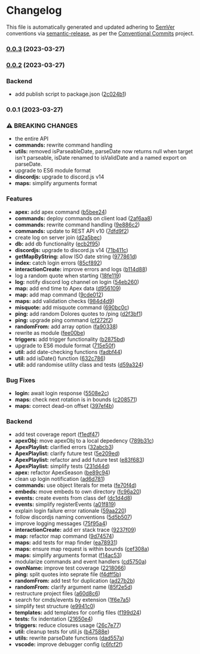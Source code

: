 # Changelog

This file is automatically generated and updated adhering to [SemVer](https://semver.org) conventions via [semantic-release](https://github.com/conventional-changelog/standard-version), as per the [Conventional Commits](https://www.conventionalcommits.org/en/v1.0.0/) project.



### [0.0.3](https://github.com/danfoy/dolores/compare/v0.0.2...v0.0.3) (2023-03-27)

### [0.0.2](https://github.com/danfoy/dolores/compare/v0.0.1...v0.0.2) (2023-03-27)


### Backend

* add publish script to package.json ([2c024b1](https://github.com/danfoy/dolores/commit/2c024b1efe1ce9d3271bddd355dbde1eb2872ca1))

### 0.0.1 (2023-03-27)


### ⚠ BREAKING CHANGES

* the entire API
* **commands:** rewrite command handling
* **utils:** removed isParseableDate, parseDate now returns null
when target isn't parseable, isDate renamed to isValidDate and a named
export on parseDate.
* upgrade to ES6 module format
* **discordjs:** upgrade to discord.js v14
* **maps:** simplify arguments format

### Features

* **apex:** add apex command ([b5bee24](https://github.com/danfoy/dolores/commit/b5bee247b05c55092eb22fab0b8bebb51dd9a515))
* **commands:** deploy commands on client load ([2af6aa8](https://github.com/danfoy/dolores/commit/2af6aa8fdd34dfdf737c85022bd7e22e611e7775))
* **commands:** rewrite command handling ([9e886c2](https://github.com/danfoy/dolores/commit/9e886c22ad5e2e17caa9de1b58e7db361afc2621))
* **commands:** update to REST API v10 ([7dfd9f2](https://github.com/danfoy/dolores/commit/7dfd9f2ecc275cb5f8573a3bbb478fb5962d245e))
* create log on server join ([d2a5bec](https://github.com/danfoy/dolores/commit/d2a5beccf99f5a17e6320f84feeb3c0035acd5a5))
* **db:** add db functionality ([ecb2f95](https://github.com/danfoy/dolores/commit/ecb2f9597ee273bd52007098314dff9c2e377af8))
* **discordjs:** upgrade to discord.js v14 ([71b411c](https://github.com/danfoy/dolores/commit/71b411c3fafa171b57f1fce704e0f60aa92fd9f1))
* **getMapByString:** allow ISO date string ([977861d](https://github.com/danfoy/dolores/commit/977861d4b61242347d38e983761ce2f4cad274c3))
* **index:** catch login errors ([85cf892](https://github.com/danfoy/dolores/commit/85cf8928382ff17955987189c020069231b806bc))
* **interactionCreate:** improve errors and logs ([b114d88](https://github.com/danfoy/dolores/commit/b114d882791b12b98acdf8431b81a88bdd90a55b))
* log a random quote when starting ([18fe119](https://github.com/danfoy/dolores/commit/18fe1193efd4865cb140bcb0a0e28bda66341eae))
* **log:** notify discord log channel on login ([54eb260](https://github.com/danfoy/dolores/commit/54eb260804731ced0a254e5f020b0e68031fccd6))
* **map:** add end time to Apex data ([d956109](https://github.com/danfoy/dolores/commit/d9561095735cb60b1ce2b5543c1a42e94069adae))
* **map:** add map command ([9cde012](https://github.com/danfoy/dolores/commit/9cde012af7a4d94e6180ae96c1190322e7645aa8))
* **maps:** add validation checks ([984d4d9](https://github.com/danfoy/dolores/commit/984d4d9acf4cfff4d495c10cee37a77d7cdd3fa8))
* **misquote:** add misquote command ([690bc0c](https://github.com/danfoy/dolores/commit/690bc0cacc6b9ef5281c5267340e2fde71b919f1))
* **ping:** add random Dolores quotes to /ping ([d2f3bf1](https://github.com/danfoy/dolores/commit/d2f3bf1d5d81edbf9dc9fa2a602cb14401dfd424))
* **ping:** upgrade ping command ([cf272f2](https://github.com/danfoy/dolores/commit/cf272f2e1631e593b57fa2e6edacaf93ea5dcfbb))
* **randomFrom:** add array option ([fa90338](https://github.com/danfoy/dolores/commit/fa903383083a5b85f702610b73aaab6242e2dd17))
* rewrite as module ([fee00be](https://github.com/danfoy/dolores/commit/fee00bef3e8c3e2c40c43c8b7107fde88f943d6a))
* **triggers:** add trigger functionality ([b2875bd](https://github.com/danfoy/dolores/commit/b2875bdad4a97ff4ee4c7fb6bc0a62a918c97789))
* upgrade to ES6 module format ([715e50f](https://github.com/danfoy/dolores/commit/715e50fb2911b09767ef531c826f54a4869ca475))
* **util:** add date-checking functions ([fadbf44](https://github.com/danfoy/dolores/commit/fadbf445c4f9c584a1af2eeba4d11bc6aa441fe2))
* **util:** add isDate() function ([632c786](https://github.com/danfoy/dolores/commit/632c7865eebe5519e778920a30b46a4e7b846ed8))
* **util:** add randomise utility class and tests ([d59a324](https://github.com/danfoy/dolores/commit/d59a324052c105a53a567cc1a328389059f6d311))


### Bug Fixes

* **login:** await login response ([5508e2c](https://github.com/danfoy/dolores/commit/5508e2c5027b94e37ddffc60b0e00e69bba7dcfe))
* **maps:** check next rotation is in bounds ([c208571](https://github.com/danfoy/dolores/commit/c2085713934a1d5907966b6481623c4126f1dc84))
* **maps:** correct dead-on offset ([397ef4b](https://github.com/danfoy/dolores/commit/397ef4b0cb254ce28c2767642b8717adeb882a8e))


### Backend

* add test coverage report ([f1edf47](https://github.com/danfoy/dolores/commit/f1edf471db415c5c0a765778e3876abaf3c69bfc))
* **apexObj:** move apexObj to a local depedency ([789b31c](https://github.com/danfoy/dolores/commit/789b31ca3d114592d962eda8a791b325293745bb))
* **ApexPlaylist:** clarified errors ([32abcb3](https://github.com/danfoy/dolores/commit/32abcb3700eed2daaa3d182ce3639201d87e9f8f))
* **ApexPlaylist:** clarify future test ([5e209ed](https://github.com/danfoy/dolores/commit/5e209ed959469769ccb5b8172980537ca6ff7510))
* **ApexPlaylist:** refactor and add future test ([e83f683](https://github.com/danfoy/dolores/commit/e83f683b1d8f11abb60e3fda3f780632b13aa82d))
* **ApexPlaylist:** simplify tests ([231d44d](https://github.com/danfoy/dolores/commit/231d44db51d993c0ce3811278e0a6d0c367aeac4))
* **apex:** refactor ApexSeason ([be89c94](https://github.com/danfoy/dolores/commit/be89c940b37bf6c09810e9664868d0f96d715b2e))
* clean up login notification ([ad6d781](https://github.com/danfoy/dolores/commit/ad6d781bf8dd4d4bdbd05dea6e2d85ed76729d50))
* **commands:** use object literals for meta ([fe70f4d](https://github.com/danfoy/dolores/commit/fe70f4d1e95687695a3b0a82adb66436bfb50888))
* **embeds:** move embeds to own directory ([fc96a20](https://github.com/danfoy/dolores/commit/fc96a20171e7f6ea083b22b4db4e47365e3bed5d))
* **events:** create events from class def ([dc1d4d8](https://github.com/danfoy/dolores/commit/dc1d4d8ae0660f2645de400ff0074cfb5c4308eb))
* **events:** simplify registerEvents ([a01f819](https://github.com/danfoy/dolores/commit/a01f8197fd6e2a233a27effa16bdb667d210b95e))
* explain login failure error rationale ([59aa220](https://github.com/danfoy/dolores/commit/59aa2207a658b0f9811bc14767ebcea136d48e2b))
* follow discordjs naming conventions ([5d5b507](https://github.com/danfoy/dolores/commit/5d5b50754fcdb63f707c67dd8ecfb4e309eec2d2))
* improve logging messages ([75f95a4](https://github.com/danfoy/dolores/commit/75f95a488a5bcddf7a1d3c73e5c9e219fda9c93a))
* **interactionCreate:** add err stack trace ([9237f09](https://github.com/danfoy/dolores/commit/9237f09cbc8fcceab0532db8d04af9dd3b43341e))
* **map:** refactor map command ([9d74574](https://github.com/danfoy/dolores/commit/9d745748a603a2f9b1a3cbbebf1a665b47a79353))
* **maps:** add tests for map finder ([ea78931](https://github.com/danfoy/dolores/commit/ea7893102e4ce3dea93b8edb83ee0cdfaf42b6f9))
* **maps:** ensure map request is within bounds ([cef308a](https://github.com/danfoy/dolores/commit/cef308ad11f2c70584544bbacfcb2552e2e401c3))
* **maps:** simplify arguments format ([f14ac53](https://github.com/danfoy/dolores/commit/f14ac53630737a5a7b1d7a90bcc3819b3723d766))
* modularize commands and event handlers ([cd5750a](https://github.com/danfoy/dolores/commit/cd5750a616be800d96d0cb33cf384d0f51bb2b58))
* **ownName:** improve test coverage ([2218066](https://github.com/danfoy/dolores/commit/2218066625bd01354c678cf35b55c9ee239a9782))
* **ping:** split quotes into seprate file ([f4dff5b](https://github.com/danfoy/dolores/commit/f4dff5bc2bb18e81de53feeac1ca0034a2a6d063))
* **randomFrom:** add test for duplication ([ad27b2b](https://github.com/danfoy/dolores/commit/ad27b2b213d6c72e282e32c7ca120afe4538a707))
* **randomFrom:** clarify argument name ([85f2e5d](https://github.com/danfoy/dolores/commit/85f2e5d0d35a57a8e6cc5dc9137a4d7992349b7a))
* restructure project files ([a60d8c6](https://github.com/danfoy/dolores/commit/a60d8c681764eb10451c3534bb0aedcfa67565fd))
* search for cmds/events by extension ([1f6e7a5](https://github.com/danfoy/dolores/commit/1f6e7a5ef1b256bee6b4292d54d1d8b3a3ea7cc8))
* simplify test structure ([e9941c0](https://github.com/danfoy/dolores/commit/e9941c0e6f359a91b9e28629fbeaa9741f97b261))
* **templates:** add templates for config files ([f199d24](https://github.com/danfoy/dolores/commit/f199d243e804c23c5652173fde6b01e623a40c61))
* **tests:** fix indentation ([21650e4](https://github.com/danfoy/dolores/commit/21650e40f6ecfe0269acaeea827e18e123947410))
* **triggers:** reduce closures usage ([26c7e77](https://github.com/danfoy/dolores/commit/26c7e77047dcda9e05d52cda119d6b355c428022))
* **util:** cleanup tests for util.js ([b47588e](https://github.com/danfoy/dolores/commit/b47588e76e64b98598445e0dd815747a584f51de))
* **utils:** rewrite parseDate functions ([dad557a](https://github.com/danfoy/dolores/commit/dad557aa769693dc869002cfb522c8f72508a44a))
* **vscode:** improve debugger config ([c6fcf2f](https://github.com/danfoy/dolores/commit/c6fcf2f1ea5eb6baa9e6020f7c89678f517e346d))
